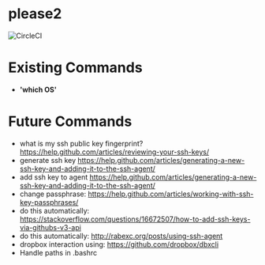 # please2

![CircleCI](https://circleci.com/gh/jadnohra/please2.svg?style=svg&circle-token=052d50b5972f6ac4cb70a677a49ed5ecf09d63e0)

# Existing Commands
- __'which OS'__

# Future Commands
- what is my ssh public key fingerprint? https://help.github.com/articles/reviewing-your-ssh-keys/
- generate ssh key https://help.github.com/articles/generating-a-new-ssh-key-and-adding-it-to-the-ssh-agent/
- add ssh key to agent https://help.github.com/articles/generating-a-new-ssh-key-and-adding-it-to-the-ssh-agent/
- change passphrase: https://help.github.com/articles/working-with-ssh-key-passphrases/
- do this automatically: https://stackoverflow.com/questions/16672507/how-to-add-ssh-keys-via-githubs-v3-api
- do this automatically: http://rabexc.org/posts/using-ssh-agent
- dropbox interaction using: https://github.com/dropbox/dbxcli
- Handle paths in .bashrc
